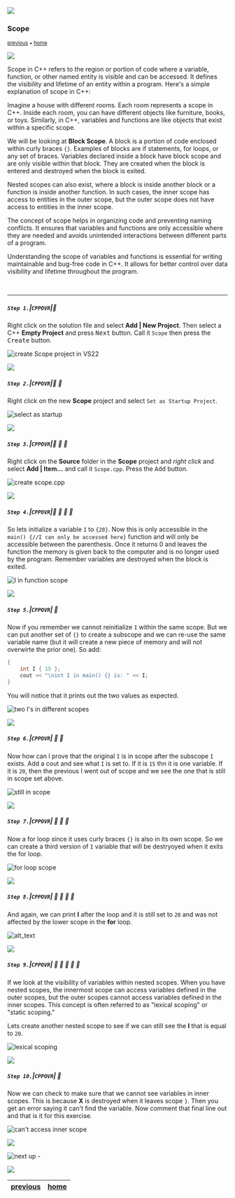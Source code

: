 ![](../images/line3.png)

### Scope

<sub>[previous](../selection/README.md#user-content-selection-and-iteration) • [home](../README.md#user-content-ue5-cpp-overview)</sub>

![](../images/line3.png)

Scope in C++ refers to the region or portion of code where a variable, function, or other named entity is visible and can be accessed. It defines the visibility and lifetime of an entity within a program. Here's a simple explanation of scope in C++:

Imagine a house with different rooms. Each room represents a scope in C++. Inside each room, you can have different objects like furniture, books, or toys. Similarly, in C++, variables and functions are like objects that exist within a specific scope.

We will be looking at **Block Scope**. A block is a portion of code enclosed within curly braces `{}`. Examples of blocks are if statements, for loops, or any set of braces. Variables declared inside a block have block scope and are only visible within that block. They are created when the block is entered and destroyed when the block is exited.

Nested scopes can also exist, where a block is inside another block or a function is inside another function. In such cases, the inner scope has access to entities in the outer scope, but the outer scope does not have access to entities in the inner scope.

The concept of scope helps in organizing code and preventing naming conflicts. It ensures that variables and functions are only accessible where they are needed and avoids unintended interactions between different parts of a program.

Understanding the scope of variables and functions is essential for writing maintainable and bug-free code in C++. It allows for better control over data visibility and lifetime throughout the program.

<br>

---

##### `Step 1.`\|`CPPOVR`|:small_blue_diamond:
Right click on the solution file and select **Add | New Project**.  Then select a C++ **Empty Project** and press <kbd>Next</kbd> button.  Call it `Scope` then press the <kbd>Create</kbd> button.  

![create Scope project in VS22](images/createScopeProject.png)

![](../images/line2.png)

##### `Step 2.`\|`CPPOVR`|:small_blue_diamond: :small_blue_diamond: 

Right click on the new **Scope** project and select `Set as Startup Project`.  

![select as startup](images/setAsStartup.png)

![](../images/line2.png)

##### `Step 3.`\|`CPPOVR`|:small_blue_diamond: :small_blue_diamond: :small_blue_diamond:

Right click on the **Source** folder in the **Scope** project and *right click* and select **Add | Item...** and call it `Scope.cpp`.  Press the <kbd>Add</kbd> button.

![create scope.cpp](images/addScopedotcpp.png)

![](../images/line2.png)

##### `Step 4.`\|`CPPOVR`|:small_blue_diamond: :small_blue_diamond: :small_blue_diamond: :small_blue_diamond:

So lets initialize a variable `I` to `{20}`.  Now this is only accessible in the `main() {//I can only be accessed here}` function and will only be accessible between the parenthesis.  Once it returns 0 and leaves the function the memory is given back to the computer and is no longer used by the program. Remember variables are destroyed when the block is exited.

![I in function scope](images/topFunctionScope.png)

![](../images/line2.png)

##### `Step 5.`\|`CPPOVR`| :small_orange_diamond:

Now if you remember we cannot reinitialize `I` within the same scope.  But we can put another set of `{}` to create a subscope and we can re-use the same variable name (but it will create a new piece of memory and will not overwirte the prior one).  So add:

```cpp
{
    int I { 15 };
    cout << "\nint I in main() {} is: " << I;
}
```

You will notice that it prints out the two values as expected.

![two I's in different scopes](images/reInitI.png)

![](../images/line2.png)

##### `Step 6.`\|`CPPOVR`| :small_orange_diamond: :small_blue_diamond:

Now how can I prove that the original `I` is in scope after the subscope `I` exists.  Add a cout and see what `I` is set to.  If it is `15` thn it is one variable.  If it is `20`, then the previous I went out of scope and we see the one that is still in scope set above.

![still in scope](images/proofOfScope.png)

![](../images/line2.png)

##### `Step 7.`\|`CPPOVR`| :small_orange_diamond: :small_blue_diamond: :small_blue_diamond:

Now a for loop since it uses curly braces `{}` is also in its own scope.  So we can create a third version of `I` variable that will be destryoyed when it exits the for loop.

![for loop scope](images/forLoopScope.png)

![](../images/line2.png)

##### `Step 8.`\|`CPPOVR`| :small_orange_diamond: :small_blue_diamond: :small_blue_diamond: :small_blue_diamond:
And again, we can print **I** after the loop and it is still set to `20` and was not affected by the lower scope in the **for** loop.

![alt_text](images/forLoopDoesntDoestryI.png)

![](../images/line2.png)

##### `Step 9.`\|`CPPOVR`| :small_orange_diamond: :small_blue_diamond: :small_blue_diamond: :small_blue_diamond: :small_blue_diamond:

If we look at the visibility of variables within nested scopes. When you have nested scopes, the innermost scope can access variables defined in the outer scopes, but the outer scopes cannot access variables defined in the inner scopes. This concept is often referred to as "lexical scoping" or "static scoping."

Lets create another nested scope to see if we can still see the **I** that is equal to `20`.

![lexical scoping](images/scopeBubblesDown.png)

![](../images/line2.png)

##### `Step 10.`\|`CPPOVR`| :large_blue_diamond:
Now we can check to make sure that we cannot see variables in inner scopes.  This is because **X** is destroyed when it leaves scope `}`. Then you get an error saying it can't find the variable.  Now comment that final line out and that is it for this exercise.

![can't access inner scope](images/lexicalScopeFalse.png)

![](../images/line.png)

<!-- <img src="https://via.placeholder.com/1000x100/45D7CA/000000/?text=Next Up - Thant's All Folks!"> -->

![next up - ](images/banner.png)

![](../images/line.png)

| [previous](../selection/README.md#user-content-selection-and-iteration)| [home](../README.md#user-content-ue5-cpp-overview) |
|---|---|
